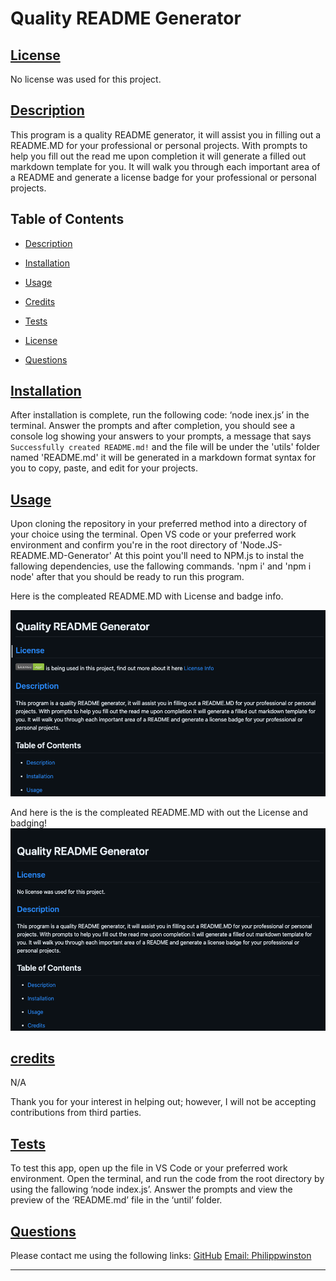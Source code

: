 # Quality README Generator

## [License](#license)

No license was used for this project.

## [Description](#table-of-contents)

This program is a quality README generator, it will assist you in filling out a README.MD for your professional or personal projects. With prompts to help you fill out the read me upon completion it will generate a filled out markdown template for you. It will walk you through each important area of a README and generate a license badge for your professional or personal projects.

## Table of Contents

- [Description](#discription)
- [Installation](#installation)
- [Usage](#usage)
- [Credits](#credits)

- [Tests](#tests)
- [License](#license)
- [Questions](#questions)

## [Installation](#table-of-contents)

After installation is complete, run the following code: ‘node inex.js’ in the terminal. Answer the prompts and after completion, you should see a console log showing your answers to your prompts, a message that says `Successfully created README.md!` and the file will be under the 'utils' folder named 'README.md' it will be generated in a markdown format syntax for you to copy, paste, and edit for your projects.

## [Usage](#table-of-contents)

Upon cloning the repository in your preferred method into a directory of your choice using the terminal. Open VS code or your preferred work environment and confirm you're in the root directory of 'Node.JS-README.MD-Generator' At this point you'll need to NPM.js to instal the fallowing dependencies, use the fallowing commands. 'npm i' and 'npm i node' after that you should be ready to run this program.

Here is the compleated README.MD with License and badge info.

![img of README.MD with the license badge](./Develop/assets/images/README-With-LICENSE.png)

And here is the is the compleated README.MD with out the License and badging!
![img of README.MD without the license badge](./Develop/assets/images/README-NO-LICENSE.png)

## [credits](#table-of-contents)

N/A

Thank you for your interest in helping out; however, I will not be accepting contributions from third parties.

## [Tests](#table-of-contents)

To test this app, open up the file in VS Code or your preferred work environment. Open the terminal, and run the code from the root directory by using the fallowing ‘node index.js’. Answer the prompts and view the preview of the ‘README.md’ file in the ‘until’ folder.

## [Questions](#table-of-contents)

Please contact me using the following links:
[GitHub](https://github.com/Philippwinston)
[Email: Philippwinston](mailto:Philippwinston)

---
